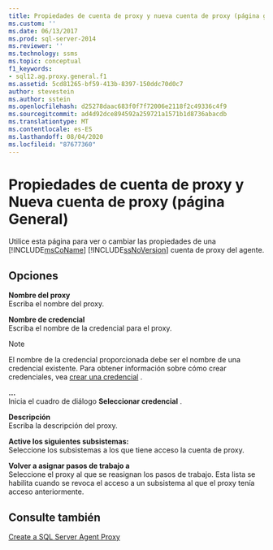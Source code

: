 ```yaml
---
title: Propiedades de cuenta de proxy y nueva cuenta de proxy (página general) | Microsoft Docs
ms.custom: ''
ms.date: 06/13/2017
ms.prod: sql-server-2014
ms.reviewer: ''
ms.technology: ssms
ms.topic: conceptual
f1_keywords:
- sql12.ag.proxy.general.f1
ms.assetid: 5cd81265-bf59-413b-8397-150ddc70d0c7
author: stevestein
ms.author: sstein
ms.openlocfilehash: d25278daac683f0f7f72006e2118f2c49336c4f9
ms.sourcegitcommit: ad4d92dce894592a259721a1571b1d8736abacdb
ms.translationtype: MT
ms.contentlocale: es-ES
ms.lasthandoff: 08/04/2020
ms.locfileid: "87677360"
---
```

# <a name="proxy-account-properties-and-new-proxy-account-general-page"></a>Propiedades de cuenta de proxy y Nueva cuenta de proxy (página General)
  Utilice esta página para ver o cambiar las propiedades de una [!INCLUDE[msCoName](../../includes/msconame-md.md)] [!INCLUDE[ssNoVersion](../../includes/ssnoversion-md.md)] cuenta de proxy del agente.  
  
## <a name="options"></a>Opciones  
 **Nombre del proxy**  
 Escriba el nombre del proxy.  
  
 **Nombre de credencial**  
 Escriba el nombre de la credencial para el proxy.  
  
> [!NOTE]  
>  El nombre de la credencial proporcionada debe ser el nombre de una credencial existente. Para obtener información sobre cómo crear credenciales, vea [crear una credencial](../../relational-databases/security/authentication-access/create-a-credential.md) .  
  
 **...**  
 Inicia el cuadro de diálogo **Seleccionar credencial** .  
  
 **Descripción**  
 Escriba la descripción del proxy.  
  
 **Active los siguientes subsistemas:**  
 Seleccione los subsistemas a los que tiene acceso la cuenta de proxy.  
  
 **Volver a asignar pasos de trabajo a**  
 Seleccione el proxy al que se reasignan los pasos de trabajo. Esta lista se habilita cuando se revoca el acceso a un subsistema al que el proxy tenía acceso anteriormente.  
  
## <a name="see-also"></a>Consulte también  
 [Create a SQL Server Agent Proxy](create-a-sql-server-agent-proxy.md)  
  
  
